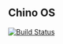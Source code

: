 ## Chino OS

[![Build Status](https://dev.azure.com/sunnycase/chino-os/_apis/build/status/chino-os.chino-os?branchName=master)](https://dev.azure.com/sunnycase/chino-os/_build/latest?definitionId=2&branchName=master)
